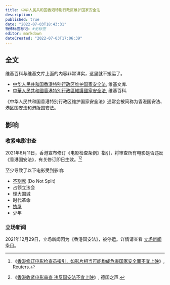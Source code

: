 ```yaml
---
title: 中华人民共和国香港特别行政区维护国家安全法
description:
published: true
date: "2022-07-03T18:43:31"
特殊标签标记: #无标签
editor: markdown
dateCreated: "2022-07-03T17:06:39"
---
```


## 全文

维基百科与维基文库上面的内容非常详实，这里就不搬运了。

+   [中华人民共和国香港特别行政区维护国家安全法](https://zh.wikisource.org/wiki/中华人民共和国香港特别行政区维护国家安全法), 维基文库.
+   [中華人民共和國香港特別行政區維護國家安全法](https://zh.wikipedia.org/zh/中華人民共和國香港特別行政區維護國家安全法), 维基百科.

《中华人民共和国香港特别行政区维护国家安全法》通常会被简称为香港国安法、港区国安法和港版国安法。

## 影响

### 收紧电影审查

2021年6月11日，香港宣布修订《电影检查条例》指引，将审查所有电影是否违反《香港国安法》，有关修订即日生效。[^rt611][^57857570]

[^rt611]: 《[香港修订电影检查员指引，如影片相当可能构成危害国家安全罪不宜上映](https://web.archive.org/web/20210612013733if_/https://www.reuters.com/article/香港修订电影检查员指引，如影片相当可能构成危害国家安全罪不宜上映-idCNL3S2NT198)》, Reuters.

[^57857570]: 《[香港收紧电影审查 违反国安法不宜上映](https://web.archive.org/web/20210628020553/https://www.dw.com/zh/香港收紧电影审查-违反国安法不宜上映/a-57857570)》, 德国之声.

至少导致了以下电影受到影响:

+   [不割席](/video/93rd_Academy_Awards.md) (Do Not Split)
+   占领立法会
+   理大围城
+   时代革命
+   [执屋](/video/执屋.md)
+   少年

### 立场新闻

2021年12月29日，立场新闻因为《香港国安法》，被停运。详情请查看 [立场新闻](/company/立场新闻.md) 条目。
